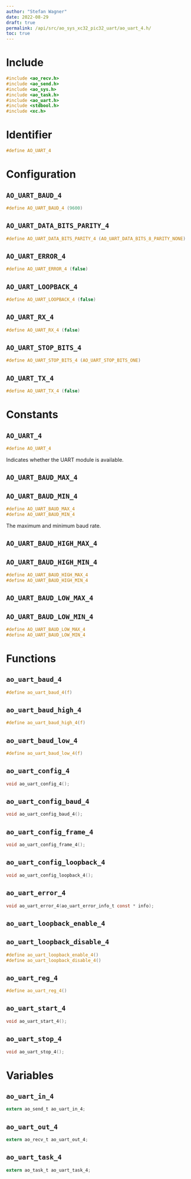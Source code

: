 ```yaml
---
author: "Stefan Wagner"
date: 2022-08-29
draft: true
permalink: /api/src/ao_sys_xc32_pic32_uart/ao_uart_4.h/
toc: true
---
```


# Include

```c
#include <ao_recv.h>
#include <ao_send.h>
#include <ao_sys.h>
#include <ao_task.h>
#include <ao_uart.h>
#include <stdbool.h>
#include <xc.h>
```

# Identifier

```c
#define AO_UART_4
```

# Configuration

## `AO_UART_BAUD_4`

```c
#define AO_UART_BAUD_4 (9600)
```

## `AO_UART_DATA_BITS_PARITY_4`

```c
#define AO_UART_DATA_BITS_PARITY_4 (AO_UART_DATA_BITS_8_PARITY_NONE)
```

## `AO_UART_ERROR_4`

```c
#define AO_UART_ERROR_4 (false)
```

## `AO_UART_LOOPBACK_4`

```c
#define AO_UART_LOOPBACK_4 (false)
```

## `AO_UART_RX_4`

```c
#define AO_UART_RX_4 (false)
```

## `AO_UART_STOP_BITS_4`

```c
#define AO_UART_STOP_BITS_4 (AO_UART_STOP_BITS_ONE)
```

## `AO_UART_TX_4`

```c
#define AO_UART_TX_4 (false)
```

# Constants

## `AO_UART_4`

```c
#define AO_UART_4
```

Indicates whether the UART module is available.

## `AO_UART_BAUD_MAX_4`
## `AO_UART_BAUD_MIN_4`

```c
#define AO_UART_BAUD_MAX_4
#define AO_UART_BAUD_MIN_4
```

The maximum and minimum baud rate.

## `AO_UART_BAUD_HIGH_MAX_4`
## `AO_UART_BAUD_HIGH_MIN_4`

```c
#define AO_UART_BAUD_HIGH_MAX_4
#define AO_UART_BAUD_HIGH_MIN_4
```

## `AO_UART_BAUD_LOW_MAX_4`
## `AO_UART_BAUD_LOW_MIN_4`

```c
#define AO_UART_BAUD_LOW_MAX_4
#define AO_UART_BAUD_LOW_MIN_4
```

# Functions

## `ao_uart_baud_4`

```c
#define ao_uart_baud_4(f)
```

## `ao_uart_baud_high_4`

```c
#define ao_uart_baud_high_4(f)
```

## `ao_uart_baud_low_4`

```c
#define ao_uart_baud_low_4(f)
```

## `ao_uart_config_4`

```c
void ao_uart_config_4();
```

## `ao_uart_config_baud_4`

```c
void ao_uart_config_baud_4();
```

## `ao_uart_config_frame_4`

```c
void ao_uart_config_frame_4();
```

## `ao_uart_config_loopback_4`

```c
void ao_uart_config_loopback_4();
```

## `ao_uart_error_4`

```c
void ao_uart_error_4(ao_uart_error_info_t const * info);
```

## `ao_uart_loopback_enable_4`
## `ao_uart_loopback_disable_4`

```c
#define ao_uart_loopback_enable_4()
#define ao_uart_loopback_disable_4()
```

## `ao_uart_reg_4`

```c
#define ao_uart_reg_4()
```

## `ao_uart_start_4`

```c
void ao_uart_start_4();
```

## `ao_uart_stop_4`

```c
void ao_uart_stop_4();
```

# Variables

## `ao_uart_in_4`

```c
extern ao_send_t ao_uart_in_4;
```

## `ao_uart_out_4`

```c
extern ao_recv_t ao_uart_out_4;
```

## `ao_uart_task_4`

```c
extern ao_task_t ao_uart_task_4;
```
